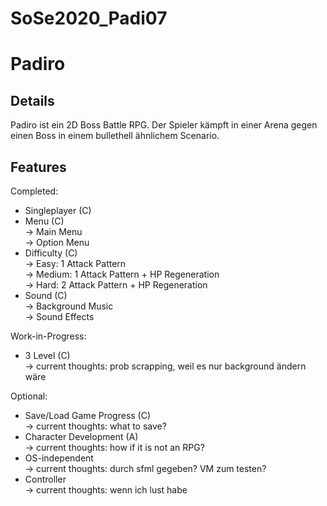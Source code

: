 # SoSe2020_Padi07
# Padiro

## Details
Padiro ist ein 2D Boss Battle RPG.
Der Spieler kämpft in einer Arena gegen einen Boss in einem bullethell ähnlichem Scenario.

## Features
Completed:
- Singleplayer (C)
- Menu (C)  
	-> Main Menu  
	-> Option Menu
- Difficulty (C)  
	-> Easy: 1 Attack Pattern  
	-> Medium: 1 Attack Pattern + HP Regeneration  
	-> Hard: 2 Attack Pattern + HP Regeneration
- Sound (C)  
	-> Background Music  
	-> Sound Effects

Work-in-Progress:
- 3 Level (C)  
	-> current thoughts: prob scrapping, weil es nur background ändern wäre

Optional:
- Save/Load Game Progress (C)  
	-> current thoughts: what to save?
- Character Development (A)  
	-> current thoughts: how if it is not an RPG?
- OS-independent  
	-> current thoughts: durch sfml gegeben? VM zum testen?
- Controller  
	-> current thoughts: wenn ich lust habe
